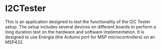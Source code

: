 # I2CTester
This is an application designed to test the functionality of the I2C Tester setup. The setup includes several devices on different boards to perform a long duration test on the hardware and software implementation. It is designed to use Energia (the Arduino port for MSP microcontrollers) on an MSP432.
